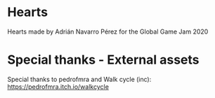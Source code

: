 # Hearts
Hearts made by Adrián Navarro Pérez for the Global Game Jam 2020

# Special thanks - External assets
Special thanks to pedrofmra and Walk cycle (inc): https://pedrofmra.itch.io/walkcycle
